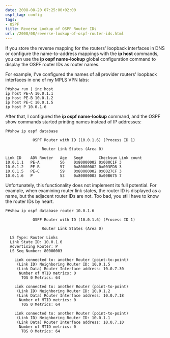```yaml
---
date: 2008-08-20 07:25:00+02:00
ospf_tag: config
tags:
- OSPF
title: Reverse Lookup of OSPF Router IDs
url: /2008/08/reverse-lookup-of-ospf-router-ids.html
---
```

If you store the reverse mapping for the routers' loopback interfaces in DNS or configure the name-to-address mappings with the **ip host** commands, you can use the **ip ospf name-lookup** global configuration command to display the OSPF router IDs as router names.
<!--more-->
For example, I've configured the names of all provider routers' loopback interfaces in one of my MPLS VPN labs:

``` code
P#show run | inc host
ip host PE-A 10.0.1.1
ip host PE-B 10.0.1.2
ip host PE-C 10.0.1.5
ip host P 10.0.1.6
```

After that, I configured the **ip ospf name-lookup** command, and the OSPF show commands started printing names instead of IP addresses:

``` code
P#show ip ospf database

            OSPF Router with ID (10.0.1.6) (Process ID 1)

                Router Link States (Area 0)

Link ID    ADV Router   Age   Seq#       Checksum Link count
10.0.1.1   PE-A         56    0x80000002 0x000C1F 3
10.0.1.2   PE-B         57    0x80000002 0x003FD8 3
10.0.1.5   PE-C         59    0x80000002 0x0027CF 3
10.0.1.6   P            53    0x80000003 0x00B675 7
```

Unfortunately, this functionality does not implement its full potential. For example, when examining router link states, the router ID is displayed as a name, but the adjacent router IDs are not. Too bad, you still have to know the router IDs by heart.

``` code
P#show ip ospf database router 10.0.1.6

            OSPF Router with ID (10.0.1.6) (Process ID 1)

                Router Link States (Area 0)

  LS Type: Router Links
  Link State ID: 10.0.1.6
  Advertising Router: P
  LS Seq Number: 80000003

    Link connected to: another Router (point-to-point)
     (Link ID) Neighboring Router ID: 10.0.1.5
     (Link Data) Router Interface address: 10.0.7.30
      Number of MTID metrics: 0
       TOS 0 Metrics: 64

    Link connected to: another Router (point-to-point)
     (Link ID) Neighboring Router ID: 10.0.1.2
     (Link Data) Router Interface address: 10.0.7.18
      Number of MTID metrics: 0
       TOS 0 Metrics: 64

    Link connected to: another Router (point-to-point)
     (Link ID) Neighboring Router ID: 10.0.1.1
     (Link Data) Router Interface address: 10.0.7.10
      Number of MTID metrics: 0
       TOS 0 Metrics: 64 
```
